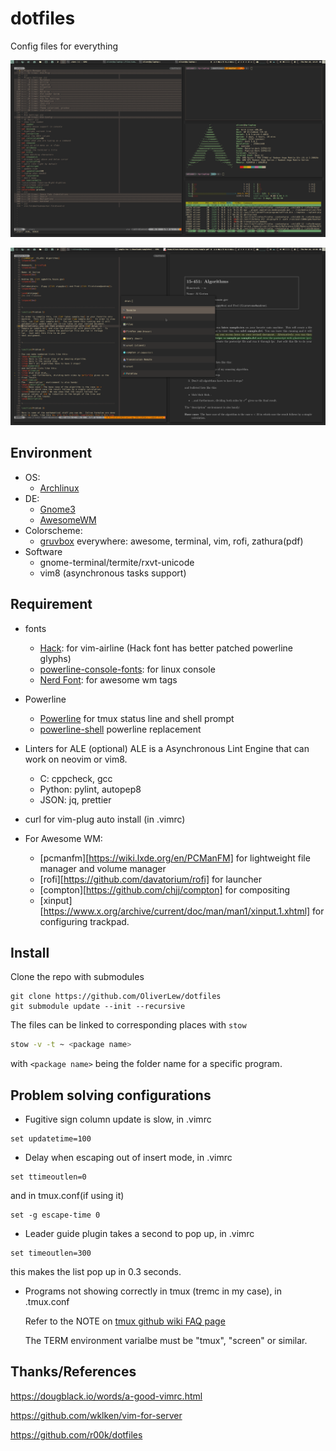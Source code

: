 # dotfiles
Config files for everything

![](https://github.com/OliverLew/oliverlew.github.io/blob/pictures/awesome1.png?raw=true)

![](https://github.com/OliverLew/oliverlew.github.io/blob/pictures/awesome2.png?raw=true)

## Environment

- OS:
  - [Archlinux](http://www.archlinux.org/)
- DE:
  - [Gnome3](https://www.gnome.org)
  - [AwesomeWM](https://awesomewm.org/)
- Colorscheme:
  - [gruvbox](https://github.com/morhetz/gruvbox)
    everywhere: awesome, terminal, vim, rofi, zathura(pdf)
- Software
  - gnome-terminal/termite/rxvt-unicode
  - vim8 (asynchronous tasks support)

## Requirement

- fonts
  - [Hack](https://github.com/source-foundry/Hack):
    for vim-airline (Hack font has better patched powerline glyphs)
  - [powerline-console-fonts](https://github.com/powerline/fonts/tree/master/Terminus/PSF):
    for linux console
  - [Nerd Font](https://nerdfonts.com):
    for awesome wm tags

- Powerline
  - [Powerline](https://github.com/powerline/powerline)
    for tmux status line and shell prompt
  - [powerline-shell](https://github.com/b-ryan/powerline-shell)
    powerline replacement

- Linters for ALE (optional)
  ALE is a Asynchronous Lint Engine that can work on neovim or vim8.

  - C: cppcheck, gcc
  - Python: pylint, autopep8
  - JSON: jq, prettier

- curl for vim-plug auto install (in .vimrc)

- For Awesome WM:
  - [pcmanfm][https://wiki.lxde.org/en/PCManFM] for lightweight file manager and volume manager
  - [rofi][https://github.com/davatorium/rofi] for launcher
  - [compton][https://github.com/chjj/compton] for compositing
  - [xinput][https://www.x.org/archive/current/doc/man/man1/xinput.1.xhtml] for configuring trackpad.

## Install

Clone the repo with submodules

```
git clone https://github.com/OliverLew/dotfiles
git submodule update --init --recursive
```

The files can be linked to corresponding places with `stow`

```sh
stow -v -t ~ <package name>
```

with `<package name>` being the folder name for a specific program.

## Problem solving configurations

- Fugitive sign column update is slow, in .vimrc

```vim
set updatetime=100
```

- Delay when escaping out of insert mode, in .vimrc

```vim
set ttimeoutlen=0
```

and in tmux.conf(if using it)

```tmux
set -g escape-time 0
```
- Leader guide plugin takes a second to pop up, in .vimrc

```vim
set timeoutlen=300
```

this makes the list pop up in 0.3 seconds.

- Programs not showing correctly in tmux (tremc in my case), in .tmux.conf

  Refer to the NOTE on [tmux github wiki FAQ page](https://github.com/tmux/tmux/wiki/FAQ)

  The TERM environment varialbe must be "tmux", "screen" or similar.

## Thanks/References

https://dougblack.io/words/a-good-vimrc.html

https://github.com/wklken/vim-for-server

https://github.com/r00k/dotfiles
